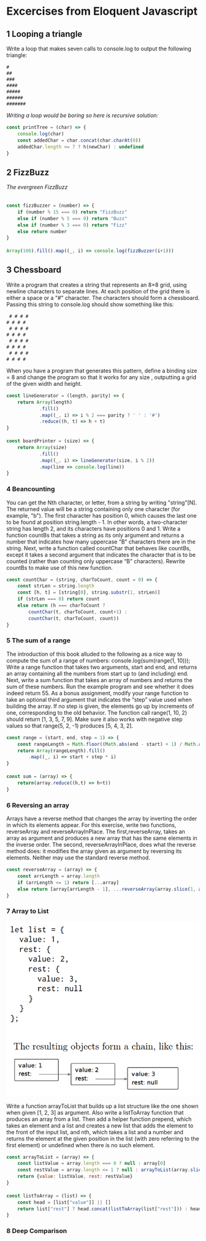 # Excercises from Eloquent Javascript

## 1 Looping a triangle

Write a loop that makes seven calls to
console.log
to output the following
triangle:

```
#
##
###
####
#####
######
#######
```

*Writing a loop would be boring so here is recursive solution:*

```js
const printTree = (char) => {
    console.log(char)
    const addedChar = char.concat(char.charAt(0))
    addedChar.length <= 7 ? h(newChar) : undefined
}
```

## 2 FizzBuzz

*The evergreen FizzBuzz*

```js

const fizzBuzzer = (number) => {
    if (number % 15 === 0) return "FizzBuzz"
    else if (number % 5 === 0) return "Buzz"
    else if (number % 3 === 0) return "Fizz" 
    else return number
}

Array(100).fill().map((_, i) => console.log(fizzBuzzer(i+1)))
```

## 3 Chessboard

Write a program that creates a string that represents an 8×8 grid, using newline
characters to separate lines. At each position of the grid there is either a space
or a "#" character. The characters should form a chessboard.
Passing this string to
console.log
should show something like this:
```
 # # # #
# # # #
 # # # #
# # # #
 # # # #
# # # #
 # # # #
# # # #
```
When you have a program that generates this pattern, define a binding size = 8 and change the program so that it works for any size , outputting a grid of the given width and height.

```js
const lineGenerator = (length, parity) => {
    return Array(length)
            .fill()
            .map((_, i) => i % 2 === parity ? ' ' : '#')
            .reduce((h, t) => h + t)
}

const boardPrinter = (size) => {
    return Array(size)
            .fill()
            .map((_, i) => lineGenerator(size, i % 2))
            .map(line => console.log(line))
}
```
### 4 Beancounting
You can get the Nth character, or letter, from a string by writing
"string"[N]. The returned value will be a string containing only one character (for example, "b"). The first character has position 0, which causes the last one to be found at position string.length - 1. In other words, a two-character string has length
2, and its characters have positions 0 and 1. Write a function countBs that takes a string as its only argument and returns a number that indicates how many uppercase “B” characters there are in the string. Next, write a function called countChar that behaves like countBs, except it takes a second argument that indicates the character that is to be counted (rather than counting only uppercase “B” characters). Rewrite
countBs to make use of this new function.

```js
const countChar = (string, charToCount, count = 0) => {
    const strLen = string.length
    const [h, t] = [string[0], string.substr(1, strLen)]
    if (strLen === 0) return count
    else return (h === charToCount ?
        countChar(t, charToCount, count+1) :
        countChar(t, charToCount, count))
}
```
### 5 The sum of a range
The introduction of this book alluded to the following as a nice way to compute
the sum of a range of numbers: console.log(sum(range(1, 10)));
Write a range function that takes two arguments, start and end, and returns an array containing all the numbers from start up to (and including) end. Next, write a sum function that takes an array of numbers and returns the sum of these numbers.  Run the example program and see whether it does
indeed return 55. As a bonus assignment, modify your range function to take an optional third argument that indicates the “step” value used when building the array. If no step is given, the elements go up by increments of one, corresponding to the old behavior. The function call range(1, 10, 2) should return [1, 3, 5, 7, 9]. Make sure it also works with negative step values so that range(5, 2, -1) produces [5, 4, 3, 2].

```js
const range = (start, end, step = 1) => {
    const rangeLength = Math.floor((Math.abs(end - start) + 1) / Math.abs(step))
    return Array(rangeLength).fill()
        .map((_, i) => start + step * i)
}

const sum = (array) => {
    return(array.reduce((h,t) => h+t))
}
```

### 6 Reversing an array
Arrays have a reverse method that changes the array by inverting the order in which its elements appear. For this exercise, write two functions, reverseArray and reverseArrayInPlace. The first,reverseArray, takes an array as argument and produces a new array that has the same elements in the inverse order. The second, reverseArrayInPlace, does what the reverse method does: it modifies the array given as argument by reversing its elements. Neither may use the standard reverse method.

```js
const reverseArray = (array) => {
    const arrLength = array.length
    if (arrLength <= 1) return [...array]
    else return [array[arrLength - 1], ...reverseArray(array.slice(1, arrLength - 1)), array[0]]
}
```

### 7 Array to List

![](list-picture.png)

Write a function arrayToList that builds up a list structure like the one shown when given
[1, 2, 3] as argument. Also write a listToArray function that produces an array from a list. Then add a helper function prepend, which takes an element and a list and creates a new list that adds the element to the front of the input list, and nth, which takes a list and a number and returns
the element at the given position in the list (with zero referring to the first element) or undefined when there is no such element.

```js
const arrayToList = (array) => {
    const listValue = array.length === 0 ? null : array[0] 
    const restValue = array.length <= 1 ? null : arrayToList(array.slice(1))
    return {value: listValue, rest: restValue}
}

const listToArray = (list) => {
    const head = [list["value"]] || [] 
    return list["rest"] ? head.concat(listToArray(list["rest"])) : head
}
```

### 8 Deep Comparison

